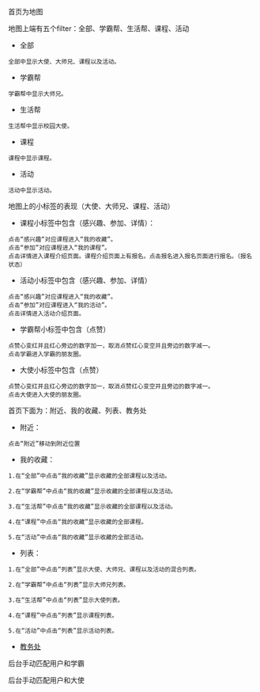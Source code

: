 首页为地图

地图上端有五个filter：全部、学霸帮、生活帮、课程、活动

* 全部

```
全部中显示大使、大师兄、课程以及活动。
```

* 学霸帮

```
学霸帮中显示大师兄。
```

* 生活帮

```
生活帮中显示校园大使。
```

* 课程

```
课程中显示课程。
```

* 活动

```
活动中显示活动。
```

地图上的小标签的表现（大使、大师兄、课程、活动）

* 课程小标签中包含（感兴趣、参加、详情）：

```
点击“感兴趣“对应课程进入“我的收藏”。
点击“参加”对应课程进入“我的课程”。
点击详情进入课程介绍页面。课程介绍页面上有报名。点击报名进入报名页面进行报名。（报名状态）
```

* 活动小标签中包含（感兴趣、参加、详情）

```
点击“感兴趣”对应课程进入“我的收藏”。
点击“参加”对应课程进入“我的活动”。
点击详情进入活动介绍页面。
```

* 学霸帮小标签中包含（点赞）

```
点赞心变红并且红心旁边的数字加一，取消点赞红心变空并且旁边的数字减一。
点击学霸进入学霸的朋友圈。
```

* 大使小标签中包含（点赞）

```
点赞心变红并且红心旁边的数字加一，取消点赞红心变空并且旁边的数字减一。
点击大使进入大使的朋友圈。
```

首页下面为：附近、我的收藏、列表、教务处

* 附近：

```
点击“附近”移动到附近位置
```

* 我的收藏：

```
1.在“全部”中点击“我的收藏”显示收藏的全部课程以及活动。

2.在“学霸帮”中点击“我的收藏”显示收藏的全部课程以及活动。

3.在“生活帮”中点击“我的收藏”显示收藏的全部课程以及活动。

4.在“课程”中点击“我的收藏”显示收藏的全部课程。

5.在“活动”中点击“我的收藏”显示收藏的全部活动。
```

* 列表：

```
1.在“全部”中点击“列表”显示大使、大师兄、课程以及活动的混合列表。

2.在“学霸帮”中点击“列表”显示大师兄列表。

3.在“生活帮”中点击“列表”显示大使列表。

4.在“课程”中点击“列表”显示课程列表。

5.在“活动”中点击“列表”显示活动列表。
```

* [教务处](/product-overview-and-use-cases/functional-requirements/sheng-huo/xiong-mao-jiao-yu/wo-de.md)

后台手动匹配用户和学霸

后台手动匹配用户和大使


